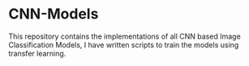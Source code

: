 # CNN-Models
This repository contains the implementations of all CNN based Image Classification Models, I have written scripts to train the models using transfer learning. 
